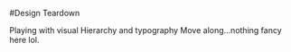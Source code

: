 #Design Teardown

Playing with visual Hierarchy and typography
Move along...nothing fancy here lol.
